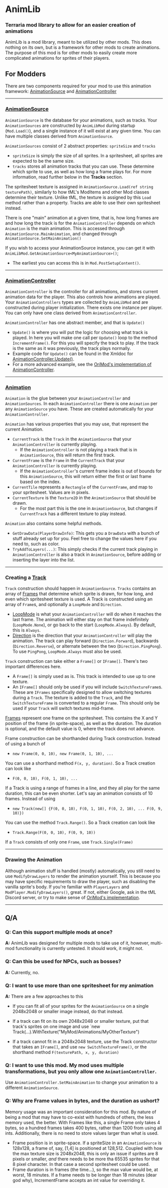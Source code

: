 # AnimLib

### Terraria mod library to allow for an easier creation of animations

AnimLib is a mod library, meant to be utilized by other mods. This does nothing on its own, but is a framework for other mods to create animations. The purpose of this mod is for other mods to easily create more complicated animations for sprites of their players.

## For Modders

There are two components required for your mod to use this animation framework: [AnimationSource](Animations/AnimationSource.cs) and [AnimationController](AnimationController.cs)

---

### [AnimationSource](Animations/AnimationSource.cs)

`AnimationSource` is the database for your animations, such as tracks. Your `AnimationSources` are constructed by `AnimLibMod` during startup (`Mod.Load()`), and a single instance of it will exist at any given time. You can have multiple classes derived from `AnimationSource`.

`AnimationSources` consist of 2 abstract properties: `spriteSize` and `tracks`
- `spriteSize` is simply the size of all sprites. In a spritesheet, all sprites are expected to be the same size.
- `tracks` stores all animation tracks that you can use. These determine which sprite to use, as well as how long a frame plays for. For more information, read further below in the **Tracks** section.

The spritesheet texture is assigned in `AnimationSource.Load(ref string texturePath)`, similarly to how tML's ModItems and other Mod classes determine their texture. Unlike tML, the texture is assigned by this `Load` method rather than a property. Tracks are able to use their own spritesheet instead.

There is one "main" animation at a given time, that is, how long frames are and how long the track is for the `AnimationController` depends on which `Animation` is the main animation. This is accessed through `AnimationSource.MainAnimation`, and changed through `AnimationSource.SetMainAnimation()`

If you wish to access your AnimationSource instance, you can get it with `AnimLibMod.GetAnimationSource<MyAnimationSource>()`;
- The earliest you can access this is in `Mod.PostSetupContent()`.

---

### [AnimationController](Animations/AnimationController.cs)

`AnimationController` is the controller for all animations, and stores current animation data for the player. This also controls how animations are played. Your `AnimationControllers` types are collected by `AnimLibMod` and are constructed during player initialization. There exists one instance per player. You can only have one class derived from `AnimationController`.

`AnimationController` has one abstract member, and that is `Update()`
- `Update()` is where you will put the logic for choosing what track is played. In here you will make one call per `Update()` loop to the method `IncrementFrame()`. For this you will specify the track to play. If the track is the same as it was previously, the track plays normally.
- Example code for `Update()` can be found in the Xmldoc for [AnimationController.Update()](Animations/AnimationController.cs).
- For a more advanced example, see the [OriMod's implementation of AnimationController](https://github.com/TwiliChaos/OriMod/blob/ddae89ac101a33067ceb218e3463a9b4a198e77e/Animations/OriAnimationController.cs#L42).

---

### [Animation](Animations/Animation.cs)

`Animation` is the glue between your `AnimationController` and `AnimationSources`. In each `AnimationController` there is one `Animation` per any `AnimationSource` you have. These are created automatically for your `AnimationController`.

`Animation` has various properties that you may use, that represent the current Animation.
- `CurrentTrack` is the `Track` in the `AnimationSource` that your `AnimationController` is currently playing.
    - If the `AnimationController` is not playing a track that is in `AnimationSource`, this will return the first track.
- `CurrentFrame` is the `Frame` in the `CurrentTrack` that your `AnimationController` is currently playing.
    - If the `AnimationController`'s current frame index is out of bounds for this `AnimationSource`, this will return either the first or last frame based on the index.
- `CurrentTile` represents a `Rectangle` of the `CurrentFrame`, and map to your spritesheet. Values are in pixels.
- `CurrentTexture` is the `Texture2D` in the `AnimationSource` that should be drawn.
    - For the most part this is the one in `AnimationSource`, but changes if `CurrentTrack` has a different texture to play instead.

`Animation` also contains some helpful methods.
- `GetDrawData(PlayerDrawInfo)`: This gets you a `DrawData` with a bunch of stuff already set up for you. Feel free to change the values here if you need to, such as color.
- `TryAddToLayers(...)`: This simply checks if the current track playing in `AnimationController` is also a track in `AnimationSource`, before adding or inserting the layer into the list.

---

### Creating a [Track](Animations/Track.cs)

`Track` construction should happen in `AnimationSource`. `Tracks` contains an array of [Frames](Animations/Frame.cs) that determine which sprite is drawn, for how long, and even which spritesheet texture is used. A Track is constructed using an array of `Frame`s, and optionally a `LoopMode` and `Direction`.
- [LoopMode](Animations/LoopMode.cs) is what your `AnimationController` will do when it reaches the last frame. The animation will either stay on that frame indefinitely (`LoopMode.None`), or go back to the start (`LoopMode.Always`). By default, this is `Always`.
- [Direction](Animations/Direction.cs) is the direction that your `AnimationController` will play the animation. The track can play forward (`Direction.Forward`), backwards (`Direction.Reverse`), or alternate between the two (`Direction.PingPong`). To use `PingPong`, `LoopMode.Always` must also be used.

`Track` construction can take either a `Frame[]` or `IFrame[]`. There's two important differences here.
- A `Frame[]` is simply used as is. This track is intended to use up to one texture.
- An `IFrame[]` should only be used if you will include `SwitchTextureFrame`s. These are `IFrames` specifically designed to allow switching textures during a `Track`. The texture is added to the `Track`, and the `SwitchTextureFrame` is converted to a regular `Frame`. This should only be used if your `Track` will switch textures mid-frame.

[Frames](Animations/Frame.cs) represent one frame on the spritesheet. This contains the X and Y position of the frame (in sprite-space), as well as the duration. The duration is optional, and the default value is 0, where the track does not advance.

Frame construction can be shorthanded during Track construction. Instead of using a bunch of
- `new Frame(0, 0, 10), new Frame(0, 1, 10), ...`

You can use a shorthand method `F(x, y, duration)`. So a Track creation can look like
- `F(0, 0, 10), F(0, 1, 10), ...`

If a Track is using a range of frames in a line, and they all play for the same duration, this can be even shorter. Let's say an animation consists of 10 frames. Instead of using
- `new Track(new[] {F(0, 0, 10), F(0, 1, 10), F(0, 2, 10), ... F(0, 9, 10)})`

You can use the method `Track.Range()`. So a Track creation can look like
- `Track.Range(F(0, 0, 10), F(0, 9, 10))`

If a `Track` consists of only one `Frame`, use `Track.Single(Frame)`

---

### Drawing the Animation

Although animation stuff is handled (mostly) automatically, you still need to use `ModifyDrawLayers` to render the animation yourself. This is because you may have specific requirements to draw the player, such as disabling the vanilla sprite's body. If you're familiar with `PlayerLayers` and `ModPlayer.ModifyDrawLayers()`, great. If not, either Google, ask in the tML Discord server, or try to make sense of [OriMod's implementation](https://github.com/TwiliChaos/OriMod/blob/ddae89ac101a33067ceb218e3463a9b4a198e77e/OriLayers.cs#L18).

---

## Q/A

### **Q:** Can this support multiple mods at once?

**A:** AnimLib was designed for multiple mods to take use of it, however, multi-mod functionality is currently untested. It should work, it might not.

### **Q:** Can this be used for NPCs, such as bosses?

**A:** Currently, no.

### **Q:** I want to use more than one spritesheet for my animation

**A:** There are a few approaches to this

- If you can fit all of your sprites for the `AnimationSource` on a single 2048x2048 or smaller image instead, do that instead.

- If a track can fit on its own 2048x2048 or smaller texture, put that track's sprites on one image and use `new Track(...).WithTexture("MyMod/Animations/MyOtherTexture")

- If a track cannot fit in a 2048x2048 texture, use the Track constructor that takes an `IFrame[]`, and use `new SwitchTextureFrame()`, or the shorthand method `F(texturePath, x, y, duration)`

### **Q:** I want to use this mod. My mod uses multiple transformations, but you only allow one `AnimationController`.

Use `AnimationController.SetMainAnimation` to change your animation to a different `AnimationSource`.

### **Q:** Why are Frame values in bytes, and the duration as ushort?

Memory usage was an important consideration for this mod. By nature of being a mod that may have to co-exist with hundreds of others, the less memory used, the better. With Frames like this, a single Frame only takes 4 bytes, so a hundred frames takes 400 bytes, rather than 1200 from using all ints. Additionally, there is no need to store values larger than what is used.
- Frame position is in sprite-space. If a spriteSize in an `AnimationSource` is 128x128, a frame of, say, \[1,4\] is positioned at 128,512. Coupled with how the max texture size is 2048x2048, this is only an issue if sprites are 8 pixels or smaller, *and* there needs to be more tha 65535 sprites for that 8 pixel character. In that case a second spritesheet could be used.
- Frame duration is in frames (the time...), so the max value would be, at worst, 18 minutes. If a frame needs to be longer than 18 minutes (dear god why), IncrementFrame accepts an int value for overriding it.